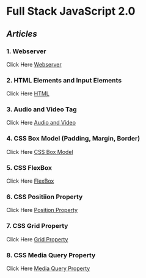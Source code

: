 # **Full Stack JavaScript 2.0** 
## *Articles*
### 1. Webserver
 Click Here [Webserver](https://ranveer07.hashnode.dev/what-is-a-server)
### 2. HTML Elements and Input Elements
Click Here [HTML](https://ranveer07.hashnode.dev/what-is-html)
### 3. Audio and Video Tag
Click Here [Audio and Video](https://ranveer07.hashnode.dev/what-is-audio-and-video-tags-in-html)
### 4. CSS Box Model (Padding, Margin, Border)
Click Here [CSS Box Model](https://ranveer07.hashnode.dev/what-is-css-box-model)
### 5. CSS FlexBox
Click Here [FlexBox](https://ranveer07.hashnode.dev/what-is-flexbox-in-css)
### 6. CSS Positiion Property
Click Here [Position Property](https://ranveer07.hashnode.dev/what-is-position-property-in-css)
### 7. CSS Grid Property
Click Here [Grid Property](https://ranveer07.hashnode.dev/what-is-css-grid-property)
### 8. CSS Media Query Property
Click Here [Media Query Property](https://ranveer07.hashnode.dev/what-is-media-query)
